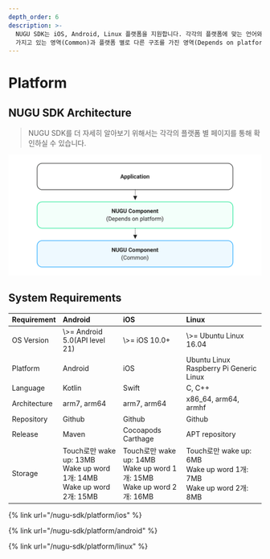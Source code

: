 ```yaml
---
depth_order: 6
description: >-
  NUGU SDK는 iOS, Android, Linux 플랫폼을 지원합니다. 각각의 플랫폼에 맞는 언어와 특성을 따르고 있으며, 동일한 구조를
  가지고 있는 영역(Common)과 플랫폼 별로 다른 구조를 가진 영역(Depends on platform)이 구분되어 있습니다.
---
```


# Platform

## NUGU SDK Architecture

> NUGU SDK를 더 자세히 알아보기 위해서는 각각의 플랫폼 별 페이지를 통해 확인하실 수 있습니다.

![](/assets/images/nugu-sdk-platform-01.png)

## System Requirements

| Requirement   | Android                                                                   | iOS                                                                       | Linux                                                                  |
|:--------------|:--------------------------------------------------------------------------|:--------------------------------------------------------------------------|:-----------------------------------------------------------------------|
| OS Version    | \\\>= Android 5.0(API level 21)                                           | \\\>= iOS 10.0+                                                           | \\\>= Ubuntu Linux 16.04                                               |
| Platform      | Android                                                                   | iOS                                                                       | Ubuntu Linux Raspberry Pi Generic Linux                                |
| Language      | Kotlin                                                                    | Swift                                                                     | C, C++                                                                 |
| Architecture  | arm7, arm64                                                               | arm7, arm64                                                               | x86_64, arm64, armhf                                                   |
| Repository    | Github                                                                    | Github                                                                    | Github                                                                 |
| Release       | Maven                                                                     | Cocoapods Carthage                                                        | APT repository                                                         |
| Storage       | Touch로만 wake up: 13MB<br/>Wake up word 1개: 14MB<br/>Wake up word 2개: 15MB | Touch로만 wake up: 14MB<br/>Wake up word 1개: 15MB<br/>Wake up word 2개: 16MB | Touch로만 wake up: 6MB<br/>Wake up word 1개: 7MB<br/>Wake up word 2개: 8MB |

{% link url="/nugu-sdk/platform/ios" %}

{% link url="/nugu-sdk/platform/android" %}

{% link url="/nugu-sdk/platform/linux" %}

